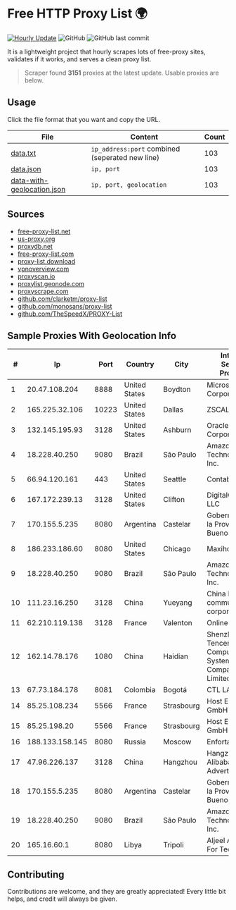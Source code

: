 
# Free HTTP Proxy List 🌍

[![Hourly Update](https://github.com/mertguvencli/http-proxy-list/actions/workflows/main.yml/badge.svg?branch=main)](https://github.com/mertguvencli/http-proxy-list/actions/workflows/main.yml)
![GitHub](https://img.shields.io/github/license/mertguvencli/http-proxy-list)
![GitHub last commit](https://img.shields.io/github/last-commit/mertguvencli/http-proxy-list)

It is a lightweight project that hourly scrapes lots of free-proxy sites, validates if it works, and serves a clean proxy list.


> Scraper found **3151** proxies at the latest update. Usable proxies are below.

## Usage

Click the file format that you want and copy the URL.


|File|Content|Count|
|----|-------|-----|
|[data.txt](https://raw.githubusercontent.com/mertguvencli/http-proxy-list/main/proxy-list/data.txt)|`ip_address:port` combined (seperated new line)|103|
|[data.json](https://raw.githubusercontent.com/mertguvencli/http-proxy-list/main/proxy-list/data.json)|`ip, port`|103|
|[data-with-geolocation.json](https://raw.githubusercontent.com/mertguvencli/http-proxy-list/main/proxy-list/data-with-geolocation.json)|`ip, port, geolocation`|103|

## Sources

* [free-proxy-list.net](https://free-proxy-list.net)
* [us-proxy.org](https://www.us-proxy.org)
* [proxydb.net](http://proxydb.net)
* [free-proxy-list.com](https://free-proxy-list.com/?page=&port=&type%5B%5D=http&type%5B%5D=https&up_time=0&search=Search)
* [proxy-list.download](https://www.proxy-list.download/HTTP)
* [vpnoverview.com](https://vpnoverview.com/privacy/anonymous-browsing/free-proxy-servers)
* [proxyscan.io](https://www.proxyscan.io)
* [proxylist.geonode.com](https://proxylist.geonode.com/api/proxy-list?limit=300&page=1&sort_by=lastChecked&sort_type=desc&protocols=http,https)
* [proxyscrape.com](https://api.proxyscrape.com/v2/?request=displayproxies&protocol=http&timeout=10000&country=all&ssl=all&anonymity=all)
* [github.com/clarketm/proxy-list](https://raw.githubusercontent.com/clarketm/proxy-list/master/proxy-list-raw.txt)
* [github.com/monosans/proxy-list](https://raw.githubusercontent.com/monosans/proxy-list/main/proxies/http.txt)
* [github.com/TheSpeedX/PROXY-List](https://raw.githubusercontent.com/TheSpeedX/PROXY-List/master/http.txt)


## Sample Proxies With Geolocation Info

|#|Ip|Port|Country|City|Internet Service Provider|
|-|--|----|-------|----|-------------------------|
|1|20.47.108.204|8888|United States|Boydton|Microsoft Corporation|
|2|165.225.32.106|10223|United States|Dallas|ZSCALER, INC.|
|3|132.145.195.93|3128|United States|Ashburn|Oracle Corporation|
|4|18.228.40.250|9080|Brazil|São Paulo|Amazon Technologies Inc.|
|5|66.94.120.161|443|United States|Seattle|Contabo Inc.|
|6|167.172.239.13|3128|United States|Clifton|DigitalOcean, LLC|
|7|170.155.5.235|8080|Argentina|Castelar|Gobernacion de la Provincia de Buenos Aires|
|8|186.233.186.60|8080|United States|Chicago|Maxihost LTDA|
|9|18.228.40.250|9080|Brazil|São Paulo|Amazon Technologies Inc.|
|10|111.23.16.250|3128|China|Yueyang|China Mobile communications corporation|
|11|62.210.119.138|3128|France|Valenton|Online S.A.S.|
|12|162.14.78.176|1080|China|Haidian|Shenzhen Tencent Computer Systems Company Limited|
|13|67.73.184.178|8081|Colombia|Bogotá|CTL LATAM|
|14|85.25.108.234|5566|France|Strasbourg|Host Europe GmbH|
|15|85.25.198.20|5566|France|Strasbourg|Host Europe GmbH|
|16|188.133.158.145|8080|Russia|Moscow|Enforta-MSK|
|17|47.96.226.137|3128|China|Hangzhou|Hangzhou Alibaba Advertising Co|
|18|170.155.5.235|8080|Argentina|Castelar|Gobernacion de la Provincia de Buenos Aires|
|19|18.228.40.250|9080|Brazil|São Paulo|Amazon Technologies Inc.|
|20|165.16.60.1|8080|Libya|Tripoli|Aljeel Aljadeed For Technology|



## Contributing

Contributions are welcome, and they are greatly appreciated! Every
little bit helps, and credit will always be given.

